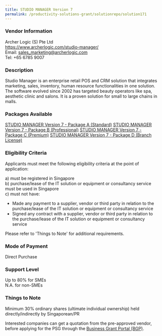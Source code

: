```yaml
---
title: STUDIO MANAGER Version 7
permalink: /productivity-solutions-grant/solutionrepo/solution171
---
```


### Vendor Information
Archer Logic (S) Pte Ltd<br>https://www.archerlogic.com/studio-manager/<br>Email: sales_marketing@archerlogic.com<br>Tel: +65 6785 9007

### Description

Studio Manager is an enterprise retail POS and CRM solution that integrates marketing, sales, inventory, human resource functionalities in one solution. The software evolved since 2002 has targeted beauty operators like spa, aesthetic clinic and salons. It is a proven solution for small to large chains in malls.

### Packages Available

<a href='https://www.gobusiness.gov.sg/images/psg/Archer_Logic_Annex_3_Part_1.pdf' target='_blank'>STUDIO MANAGER Version 7 - Package A (Standard)</a>
<a href='https://www.gobusiness.gov.sg/images/psg/Archer_Logic_Annex_3_Part_2.pdf' target='_blank'>STUDIO MANAGER Version 7 - Package B (Professional)</a>
<a href='https://www.gobusiness.gov.sg/images/psg/Archer_Logic_Annex_3_Part_3.pdf' target='_blank'>STUDIO MANAGER Version 7 - Package C (Premium)</a>
<a href='https://www.gobusiness.gov.sg/images/psg/Archer_Logic_Annex_3_Part_4.pdf' target='_blank'>STUDIO MANAGER Version 7 - Package D (Branch License)</a>

### Eligibility Criteria

Applicants must meet the following eligibility criteria at the point of application:

a) must be registered in Singapore <br>
b) purchase/lease of the IT solution or equipment or consultancy service must be used in Singapore <br>
c) must not have:
- Made any payment to a supplier, vendor or third party in relation to the purchase/lease of the IT solution or equipment or consultancy service
- Signed any contract with a supplier, vendor or third party in relation to the purchase/lease of the IT solution or equipment or consultancy service

Please refer to 'Things to Note' for additional requirements.

### Mode of Payment
Direct Purchase

### Support Level
Up to 80% for SMEs <br>
N.A. for non-SMEs

### Things to Note
Minimum 30% ordinary shares (ultimate individual ownership) held directly/indirectly by Singaporean/PR

Interested companies can get a quotation from the pre-approved vendor, before applying for the PSG through the <a target='_blank' href='https://www.businessgrants.gov.sg/'>Business Grant Portal (BGP)</a>.
